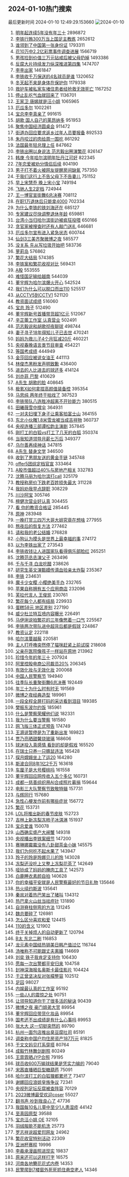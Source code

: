 ## 2024-01-10热门搜索 
最后更新时间 2024-01-10 12:49:29.153660 
![2024-01-10](https://imgs-storage.s3.us-east-005.backblazeb2.com/20240110/2024-01-10.png?versionId=4_z8fbbed132d73df8689c40f13_f113114977759d502_d20240110_m044929_c005_v0501014_t0053_u01704862169000) 
1. [明年起连续5年没有年三十](https://s.weibo.com/weibo?q=%23%E6%98%8E%E5%B9%B4%E8%B5%B7%E8%BF%9E%E7%BB%AD5%E5%B9%B4%E6%B2%A1%E6%9C%89%E5%B9%B4%E4%B8%89%E5%8D%81%23&t=31&band_rank=1&Refer=top) 2896872
1. [李铁行贿300万当上国足主教练](https://s.weibo.com/weibo?q=%23%E6%9D%8E%E9%93%81%E8%A1%8C%E8%B4%BF300%E4%B8%87%E5%BD%93%E4%B8%8A%E5%9B%BD%E8%B6%B3%E4%B8%BB%E6%95%99%E7%BB%83%23&t=31&band_rank=1&Refer=top) 2652612
1. [谁领到了中国第一张身份证](https://s.weibo.com/weibo?q=%23%E8%B0%81%E9%A2%86%E5%88%B0%E4%BA%86%E4%B8%AD%E5%9B%BD%E7%AC%AC%E4%B8%80%E5%BC%A0%E8%BA%AB%E4%BB%BD%E8%AF%81%23&t=31&band_rank=15&Refer=top) 1793311
1. [花10万中2.2亿彩票事件调查进展](https://s.weibo.com/weibo?q=%23%E8%8A%B110%E4%B8%87%E4%B8%AD2.2%E4%BA%BF%E5%BD%A9%E7%A5%A8%E4%BA%8B%E4%BB%B6%E8%B0%83%E6%9F%A5%E8%BF%9B%E5%B1%95%23&t=31&band_rank=34&Refer=top) 1566719
1. [男孩捡到价值三万元钻戒后被父母扔掉](https://s.weibo.com/weibo?q=%23%E7%94%B7%E5%AD%A9%E6%8D%A1%E5%88%B0%E4%BB%B7%E5%80%BC%E4%B8%89%E4%B8%87%E5%85%83%E9%92%BB%E6%88%92%E5%90%8E%E8%A2%AB%E7%88%B6%E6%AF%8D%E6%89%94%E6%8E%89%23&t=31&band_rank=25&Refer=top) 1493386
1. [反腐大片持续发力纵深推进第四集](https://s.weibo.com/weibo?q=%23%E5%8F%8D%E8%85%90%E5%A4%A7%E7%89%87%E6%8C%81%E7%BB%AD%E5%8F%91%E5%8A%9B%E7%BA%B5%E6%B7%B1%E6%8E%A8%E8%BF%9B%E7%AC%AC%E5%9B%9B%E9%9B%86%23&t=31&band_rank=40&Refer=top) 1474707
1. [李李出家](https://s.weibo.com/weibo?q=%23%E6%9D%8E%E6%9D%8E%E5%87%BA%E5%AE%B6%23&t=31&band_rank=2&Refer=top) 1461847
1. [李铁收千万保送的4名球员是谁](https://s.weibo.com/weibo?q=%23%E6%9D%8E%E9%93%81%E6%94%B6%E5%8D%83%E4%B8%87%E4%BF%9D%E9%80%81%E7%9A%844%E5%90%8D%E7%90%83%E5%91%98%E6%98%AF%E8%B0%81%23&t=31&band_rank=13&Refer=top) 1320652
1. [冬天起不来是身体在保护你](https://s.weibo.com/weibo?q=%23%E5%86%AC%E5%A4%A9%E8%B5%B7%E4%B8%8D%E6%9D%A5%E6%98%AF%E8%BA%AB%E4%BD%93%E5%9C%A8%E4%BF%9D%E6%8A%A4%E4%BD%A0%23&t=31&band_rank=28&Refer=top) 1179338
1. [救护车被私家车堵住患者经抢救无效死亡](https://s.weibo.com/weibo?q=%23%E6%95%91%E6%8A%A4%E8%BD%A6%E8%A2%AB%E7%A7%81%E5%AE%B6%E8%BD%A6%E5%A0%B5%E4%BD%8F%E6%82%A3%E8%80%85%E7%BB%8F%E6%8A%A2%E6%95%91%E6%97%A0%E6%95%88%E6%AD%BB%E4%BA%A1%23&t=31&band_rank=15&Refer=top) 1167252
1. [停止乱吃气血就回来了](https://s.weibo.com/weibo?q=%E5%81%9C%E6%AD%A2%E4%B9%B1%E5%90%83%E6%B0%94%E8%A1%80%E5%B0%B1%E5%9B%9E%E6%9D%A5%E4%BA%86&t=31&band_rank=11&Refer=top) 1136701
1. [王家卫 唐嫣就是汪小姐](https://s.weibo.com/weibo?q=%E7%8E%8B%E5%AE%B6%E5%8D%AB%20%E5%94%90%E5%AB%A3%E5%B0%B1%E6%98%AF%E6%B1%AA%E5%B0%8F%E5%A7%90&t=31&band_rank=17&Refer=top) 1065965
1. [厄瓜多尔](https://s.weibo.com/weibo?q=%23%E5%8E%84%E7%93%9C%E5%A4%9A%E5%B0%94%23&t=31&band_rank=4&Refer=top) 1002261
1. [宝总李李真亲了](https://s.weibo.com/weibo?q=%23%E5%AE%9D%E6%80%BB%E6%9D%8E%E6%9D%8E%E7%9C%9F%E4%BA%B2%E4%BA%86%23&t=31&band_rank=35&Refer=top) 991615
1. [胡歌 国人自己的莱昂纳多](https://s.weibo.com/weibo?q=%E8%83%A1%E6%AD%8C%20%E5%9B%BD%E4%BA%BA%E8%87%AA%E5%B7%B1%E7%9A%84%E8%8E%B1%E6%98%82%E7%BA%B3%E5%A4%9A&t=31&band_rank=5&Refer=top) 951953
1. [聚焦中国经济圆桌会](https://s.weibo.com/weibo?q=%23%E8%81%9A%E7%84%A6%E4%B8%AD%E5%9B%BD%E7%BB%8F%E6%B5%8E%E5%9C%86%E6%A1%8C%E4%BC%9A%23&t=31&band_rank=3&Refer=top) 911472
1. [街道办回应要求返乡过年人员要报备](https://s.weibo.com/weibo?q=%23%E8%A1%97%E9%81%93%E5%8A%9E%E5%9B%9E%E5%BA%94%E8%A6%81%E6%B1%82%E8%BF%94%E4%B9%A1%E8%BF%87%E5%B9%B4%E4%BA%BA%E5%91%98%E8%A6%81%E6%8A%A5%E5%A4%87%23&t=31&band_rank=36&Refer=top) 892533
1. [朱丹咬过的肉给周一围吃](https://s.weibo.com/weibo?q=%23%E6%9C%B1%E4%B8%B9%E5%92%AC%E8%BF%87%E7%9A%84%E8%82%89%E7%BB%99%E5%91%A8%E4%B8%80%E5%9B%B4%E5%90%83%23&t=31&band_rank=6&Refer=top) 861292
1. [法国最年轻总理上任](https://s.weibo.com/weibo?q=%23%E6%B3%95%E5%9B%BD%E6%9C%80%E5%B9%B4%E8%BD%BB%E6%80%BB%E7%90%86%E4%B8%8A%E4%BB%BB%23&t=31&band_rank=19&Refer=top) 847662
1. [李铁出圈以身说法 范志毅出圈演繁花](https://s.weibo.com/weibo?q=%E6%9D%8E%E9%93%81%E5%87%BA%E5%9C%88%E4%BB%A5%E8%BA%AB%E8%AF%B4%E6%B3%95%20%E8%8C%83%E5%BF%97%E6%AF%85%E5%87%BA%E5%9C%88%E6%BC%94%E7%B9%81%E8%8A%B1&t=31&band_rank=10&Refer=top) 826147
1. [韩庚 今年哈尔滨明年牡丹江可好](https://s.weibo.com/weibo?q=%E9%9F%A9%E5%BA%9A%20%E4%BB%8A%E5%B9%B4%E5%93%88%E5%B0%94%E6%BB%A8%E6%98%8E%E5%B9%B4%E7%89%A1%E4%B8%B9%E6%B1%9F%E5%8F%AF%E5%A5%BD&t=31&band_rank=7&Refer=top) 822345
1. [7年恋爱被劝分情侣后续](https://s.weibo.com/weibo?q=7%E5%B9%B4%E6%81%8B%E7%88%B1%E8%A2%AB%E5%8A%9D%E5%88%86%E6%83%85%E4%BE%A3%E5%90%8E%E7%BB%AD&t=31&band_rank=8&Refer=top) 804190
1. [男子打不着火被网友提醒房间缺氧](https://s.weibo.com/weibo?q=%23%E7%94%B7%E5%AD%90%E6%89%93%E4%B8%8D%E7%9D%80%E7%81%AB%E8%A2%AB%E7%BD%91%E5%8F%8B%E6%8F%90%E9%86%92%E6%88%BF%E9%97%B4%E7%BC%BA%E6%B0%A7%23&t=31&band_rank=45&Refer=top) 757350
1. [干我们这行上不告父母下不告妻儿](https://s.weibo.com/weibo?q=%23%E5%B9%B2%E6%88%91%E4%BB%AC%E8%BF%99%E8%A1%8C%E4%B8%8A%E4%B8%8D%E5%91%8A%E7%88%B6%E6%AF%8D%E4%B8%8B%E4%B8%8D%E5%91%8A%E5%A6%BB%E5%84%BF%23&t=31&band_rank=48&Refer=top) 751152
1. [早上宋慧乔 晚上宋小宝](https://s.weibo.com/weibo?q=%E6%97%A9%E4%B8%8A%E5%AE%8B%E6%85%A7%E4%B9%94%20%E6%99%9A%E4%B8%8A%E5%AE%8B%E5%B0%8F%E5%AE%9D&t=31&band_rank=4&Refer=top) 749194
1. [飞驰人生2定档](https://s.weibo.com/weibo?q=%23%E9%A3%9E%E9%A9%B0%E4%BA%BA%E7%94%9F2%E5%AE%9A%E6%A1%A3%23&t=31&band_rank=13&Refer=top) 724944
1. [王一博官宣街舞6总决赛](https://s.weibo.com/weibo?q=%23%E7%8E%8B%E4%B8%80%E5%8D%9A%E5%AE%98%E5%AE%A3%E8%A1%97%E8%88%9E6%E6%80%BB%E5%86%B3%E8%B5%9B%23&t=31&band_rank=9&Refer=top) 708112
1. [在职1万退休后只能拿4000](https://s.weibo.com/weibo?q=%23%E5%9C%A8%E8%81%8C1%E4%B8%87%E9%80%80%E4%BC%91%E5%90%8E%E5%8F%AA%E8%83%BD%E6%8B%BF4000%23&t=31&band_rank=15&Refer=top) 702334
1. [为什么李铁的铁刘海还在](https://s.weibo.com/weibo?q=%23%E4%B8%BA%E4%BB%80%E4%B9%88%E6%9D%8E%E9%93%81%E7%9A%84%E9%93%81%E5%88%98%E6%B5%B7%E8%BF%98%E5%9C%A8%23&t=31&band_rank=5&Refer=top) 685127
1. [专家建议尽快调整退休年龄](https://s.weibo.com/weibo?q=%23%E4%B8%93%E5%AE%B6%E5%BB%BA%E8%AE%AE%E5%B0%BD%E5%BF%AB%E8%B0%83%E6%95%B4%E9%80%80%E4%BC%91%E5%B9%B4%E9%BE%84%23&t=31&band_rank=18&Refer=top) 659861
1. [台湾小当归哈尔滨街边被疯狂投喂](https://s.weibo.com/weibo?q=%23%E5%8F%B0%E6%B9%BE%E5%B0%8F%E5%BD%93%E5%BD%92%E5%93%88%E5%B0%94%E6%BB%A8%E8%A1%97%E8%BE%B9%E8%A2%AB%E7%96%AF%E7%8B%82%E6%8A%95%E5%96%82%23&t=31&band_rank=20&Refer=top) 650166
1. [贪官家被搜查时还有人敲门送礼](https://s.weibo.com/weibo?q=%23%E8%B4%AA%E5%AE%98%E5%AE%B6%E8%A2%AB%E6%90%9C%E6%9F%A5%E6%97%B6%E8%BF%98%E6%9C%89%E4%BA%BA%E6%95%B2%E9%97%A8%E9%80%81%E7%A4%BC%23&t=31&band_rank=13&Refer=top) 646681
1. [厄瓜多尔宣布进入紧急状态](https://s.weibo.com/weibo?q=%23%E5%8E%84%E7%93%9C%E5%A4%9A%E5%B0%94%E5%AE%A3%E5%B8%83%E8%BF%9B%E5%85%A5%E7%B4%A7%E6%80%A5%E7%8A%B6%E6%80%81%23&t=31&band_rank=9&Refer=top) 600744
1. [仙剑3三美齐聚微博之夜](https://s.weibo.com/weibo?q=%23%E4%BB%99%E5%89%913%E4%B8%89%E7%BE%8E%E9%BD%90%E8%81%9A%E5%BE%AE%E5%8D%9A%E4%B9%8B%E5%A4%9C%23&t=31&band_rank=36&Refer=top) 585577
1. [没关系 先从写垃圾开始吧](https://s.weibo.com/weibo?q=%E6%B2%A1%E5%85%B3%E7%B3%BB%20%E5%85%88%E4%BB%8E%E5%86%99%E5%9E%83%E5%9C%BE%E5%BC%80%E5%A7%8B%E5%90%A7&t=31&band_rank=48&Refer=top) 583736
1. [萝莉岛](https://s.weibo.com/weibo?q=%E8%90%9D%E8%8E%89%E5%B2%9B&t=31&band_rank=26&Refer=top) 576862
1. [繁花大结局](https://s.weibo.com/weibo?q=%23%E7%B9%81%E8%8A%B1%E5%A4%A7%E7%BB%93%E5%B1%80%23&t=31&band_rank=6&Refer=top) 574385
1. [李铁案和繁花收视对比](https://s.weibo.com/weibo?q=%E6%9D%8E%E9%93%81%E6%A1%88%E5%92%8C%E7%B9%81%E8%8A%B1%E6%94%B6%E8%A7%86%E5%AF%B9%E6%AF%94&t=31&band_rank=7&Refer=top) 569431
1. [A股](https://s.weibo.com/weibo?q=A%E8%82%A1&t=31&band_rank=11&Refer=top) 553555
1. [难怪国足输给越南](https://s.weibo.com/weibo?q=%23%E9%9A%BE%E6%80%AA%E5%9B%BD%E8%B6%B3%E8%BE%93%E7%BB%99%E8%B6%8A%E5%8D%97%23&t=31&band_rank=19&Refer=top) 544039
1. [董宇辉为哈尔滨爆火开心](https://s.weibo.com/weibo?q=%23%E8%91%A3%E5%AE%87%E8%BE%89%E4%B8%BA%E5%93%88%E5%B0%94%E6%BB%A8%E7%88%86%E7%81%AB%E5%BC%80%E5%BF%83%23&t=31&band_rank=10&Refer=top) 542524
1. [我们为什么可以脱口而出110](https://s.weibo.com/weibo?q=%23%E6%88%91%E4%BB%AC%E4%B8%BA%E4%BB%80%E4%B9%88%E5%8F%AF%E4%BB%A5%E8%84%B1%E5%8F%A3%E8%80%8C%E5%87%BA110%23&t=31&band_rank=20&Refer=top) 525517
1. [从CCTV5到CCTV1](https://s.weibo.com/weibo?q=%E4%BB%8ECCTV5%E5%88%B0CCTV1&t=31&band_rank=8&Refer=top) 521120
1. [教资面试成绩](https://s.weibo.com/weibo?q=%E6%95%99%E8%B5%84%E9%9D%A2%E8%AF%95%E6%88%90%E7%BB%A9&t=31&band_rank=10&Refer=top) 516060
1. [宝总 玲子](https://s.weibo.com/weibo?q=%E5%AE%9D%E6%80%BB%20%E7%8E%B2%E5%AD%90&t=31&band_rank=9&Refer=top) 512490
1. [董宇辉新号首播带货超1亿元](https://s.weibo.com/weibo?q=%23%E8%91%A3%E5%AE%87%E8%BE%89%E6%96%B0%E5%8F%B7%E9%A6%96%E6%92%AD%E5%B8%A6%E8%B4%A7%E8%B6%851%E4%BA%BF%E5%85%83%23&t=31&band_rank=10&Refer=top) 512067
1. [辛芷蕾工作室 认真营业](https://s.weibo.com/weibo?q=%E8%BE%9B%E8%8A%B7%E8%95%BE%E5%B7%A5%E4%BD%9C%E5%AE%A4%20%E8%AE%A4%E7%9C%9F%E8%90%A5%E4%B8%9A&t=31&band_rank=30&Refer=top) 502491
1. [范志毅说和胡歌彻夜聊球](https://s.weibo.com/weibo?q=%23%E8%8C%83%E5%BF%97%E6%AF%85%E8%AF%B4%E5%92%8C%E8%83%A1%E6%AD%8C%E5%BD%BB%E5%A4%9C%E8%81%8A%E7%90%83%23&t=31&band_rank=11&Refer=top) 498744
1. [妻子寻子18年得知儿子已去世](https://s.weibo.com/weibo?q=%23%E5%A6%BB%E5%AD%90%E5%AF%BB%E5%AD%9018%E5%B9%B4%E5%BE%97%E7%9F%A5%E5%84%BF%E5%AD%90%E5%B7%B2%E5%8E%BB%E4%B8%96%23&t=31&band_rank=38&Refer=top) 470241
1. [妈妈为救儿子4个月狂减20斤](https://s.weibo.com/weibo?q=%23%E5%A6%88%E5%A6%88%E4%B8%BA%E6%95%91%E5%84%BF%E5%AD%904%E4%B8%AA%E6%9C%88%E7%8B%82%E5%87%8F20%E6%96%A4%23&t=31&band_rank=39&Refer=top) 460221
1. [央视春晚语言类节目审查](https://s.weibo.com/weibo?q=%23%E5%A4%AE%E8%A7%86%E6%98%A5%E6%99%9A%E8%AF%AD%E8%A8%80%E7%B1%BB%E8%8A%82%E7%9B%AE%E5%AE%A1%E6%9F%A5%23&t=31&band_rank=17&Refer=top) 454221
1. [等国考成绩](https://s.weibo.com/weibo?q=%E7%AD%89%E5%9B%BD%E8%80%83%E6%88%90%E7%BB%A9&t=31&band_rank=29&Refer=top) 444949
1. [金莎回应被说女油王](https://s.weibo.com/weibo?q=%23%E9%87%91%E8%8E%8E%E5%9B%9E%E5%BA%94%E8%A2%AB%E8%AF%B4%E5%A5%B3%E6%B2%B9%E7%8E%8B%23&t=31&band_rank=42&Refer=top) 441113
1. [林俊杰黑粉发声明致歉](https://s.weibo.com/weibo?q=%23%E6%9E%97%E4%BF%8A%E6%9D%B0%E9%BB%91%E7%B2%89%E5%8F%91%E5%A3%B0%E6%98%8E%E8%87%B4%E6%AD%89%23&t=31&band_rank=17&Refer=top) 436400
1. [进去的人比进去的球还多](https://s.weibo.com/weibo?q=%E8%BF%9B%E5%8E%BB%E7%9A%84%E4%BA%BA%E6%AF%94%E8%BF%9B%E5%8E%BB%E7%9A%84%E7%90%83%E8%BF%98%E5%A4%9A&t=31&band_rank=27&Refer=top) 414124
1. [刘亦菲 巴黎](https://s.weibo.com/weibo?q=%E5%88%98%E4%BA%A6%E8%8F%B2%20%E5%B7%B4%E9%BB%8E&t=31&band_rank=34&Refer=top) 410629
1. [A先生 胡歌的脸](https://s.weibo.com/weibo?q=A%E5%85%88%E7%94%9F%20%E8%83%A1%E6%AD%8C%E7%9A%84%E8%84%B8&t=31&band_rank=12&Refer=top) 408645
1. [极氪X如何拿捏高颜值装备控](https://s.weibo.com/weibo?q=%23%E6%9E%81%E6%B0%AAX%E5%A6%82%E4%BD%95%E6%8B%BF%E6%8D%8F%E9%AB%98%E9%A2%9C%E5%80%BC%E8%A3%85%E5%A4%87%E6%8E%A7%23&t=31&band_rank=25&Refer=top) 395354
1. [马思纯 两年终于拍戏了](https://s.weibo.com/weibo?q=%E9%A9%AC%E6%80%9D%E7%BA%AF%20%E4%B8%A4%E5%B9%B4%E7%BB%88%E4%BA%8E%E6%8B%8D%E6%88%8F%E4%BA%86&t=31&band_rank=13&Refer=top) 387523
1. [李铁带队八连胜冲超离不开钞能力](https://s.weibo.com/weibo?q=%23%E6%9D%8E%E9%93%81%E5%B8%A6%E9%98%9F%E5%85%AB%E8%BF%9E%E8%83%9C%E5%86%B2%E8%B6%85%E7%A6%BB%E4%B8%8D%E5%BC%80%E9%92%9E%E8%83%BD%E5%8A%9B%23&t=31&band_rank=24&Refer=top) 380515
1. [田曦薇雪中撑伞](https://s.weibo.com/weibo?q=%E7%94%B0%E6%9B%A6%E8%96%87%E9%9B%AA%E4%B8%AD%E6%92%91%E4%BC%9E&t=31&band_rank=14&Refer=top) 364931
1. [一对夫妇埋下身子让乘客拍富士山](https://s.weibo.com/weibo?q=%E4%B8%80%E5%AF%B9%E5%A4%AB%E5%A6%87%E5%9F%8B%E4%B8%8B%E8%BA%AB%E5%AD%90%E8%AE%A9%E4%B9%98%E5%AE%A2%E6%8B%8D%E5%AF%8C%E5%A3%AB%E5%B1%B1&t=31&band_rank=31&Refer=top) 364155
1. [东北小伙雕1.8米雪龙被当成吉祥物](https://s.weibo.com/weibo?q=%23%E4%B8%9C%E5%8C%97%E5%B0%8F%E4%BC%99%E9%9B%951.8%E7%B1%B3%E9%9B%AA%E9%BE%99%E8%A2%AB%E5%BD%93%E6%88%90%E5%90%89%E7%A5%A5%E7%89%A9%23&t=31&band_rank=15&Refer=top) 360737
1. [央视连播三部谭松韵主演剧](https://s.weibo.com/weibo?q=%23%E5%A4%AE%E8%A7%86%E8%BF%9E%E6%92%AD%E4%B8%89%E9%83%A8%E8%B0%AD%E6%9D%BE%E9%9F%B5%E4%B8%BB%E6%BC%94%E5%89%A7%23&t=31&band_rank=21&Refer=top) 357845
1. [刚打工的白狐vs打工了几天的白狐](https://s.weibo.com/weibo?q=%E5%88%9A%E6%89%93%E5%B7%A5%E7%9A%84%E7%99%BD%E7%8B%90vs%E6%89%93%E5%B7%A5%E4%BA%86%E5%87%A0%E5%A4%A9%E7%9A%84%E7%99%BD%E7%8B%90&t=31&band_rank=16&Refer=top) 350374
1. [当我知道领导月薪七万后](https://s.weibo.com/weibo?q=%23%E5%BD%93%E6%88%91%E7%9F%A5%E9%81%93%E9%A2%86%E5%AF%BC%E6%9C%88%E8%96%AA%E4%B8%83%E4%B8%87%E5%90%8E%23&t=31&band_rank=21&Refer=top) 349377
1. [乌尔善再续神话](https://s.weibo.com/weibo?q=%23%E4%B9%8C%E5%B0%94%E5%96%84%E5%86%8D%E7%BB%AD%E7%A5%9E%E8%AF%9D%23&t=31&band_rank=40&Refer=top) 347815
1. [A先生 替身文学](https://s.weibo.com/weibo?q=A%E5%85%88%E7%94%9F%20%E6%9B%BF%E8%BA%AB%E6%96%87%E5%AD%A6&t=31&band_rank=35&Refer=top) 346500
1. [收到了男朋友送的黄金手链](https://s.weibo.com/weibo?q=%23%E6%94%B6%E5%88%B0%E4%BA%86%E7%94%B7%E6%9C%8B%E5%8F%8B%E9%80%81%E7%9A%84%E9%BB%84%E9%87%91%E6%89%8B%E9%93%BE%23&t=31&band_rank=22&Refer=top) 345748
1. [offer5团综定档官宣](https://s.weibo.com/weibo?q=%23offer5%E5%9B%A2%E7%BB%BC%E5%AE%9A%E6%A1%A3%E5%AE%98%E5%AE%A3%23&t=31&band_rank=22&Refer=top) 333464
1. [A股市值超过40%与房地产相关](https://s.weibo.com/weibo?q=%23A%E8%82%A1%E5%B8%82%E5%80%BC%E8%B6%85%E8%BF%8740%25%E4%B8%8E%E6%88%BF%E5%9C%B0%E4%BA%A7%E7%9B%B8%E5%85%B3%23&t=31&band_rank=48&Refer=top) 332783
1. [沈腾马丽为哈尔滨打call](https://s.weibo.com/weibo?q=%23%E6%B2%88%E8%85%BE%E9%A9%AC%E4%B8%BD%E4%B8%BA%E5%93%88%E5%B0%94%E6%BB%A8%E6%89%93call%23&t=31&band_rank=40&Refer=top) 325179
1. [教授称房价下跌老百姓损失最大](https://s.weibo.com/weibo?q=%23%E6%95%99%E6%8E%88%E7%A7%B0%E6%88%BF%E4%BB%B7%E4%B8%8B%E8%B7%8C%E8%80%81%E7%99%BE%E5%A7%93%E6%8D%9F%E5%A4%B1%E6%9C%80%E5%A4%A7%23&t=31&band_rank=33&Refer=top) 311228
1. [我妈劝我早点辞职](https://s.weibo.com/weibo?q=%23%E6%88%91%E5%A6%88%E5%8A%9D%E6%88%91%E6%97%A9%E7%82%B9%E8%BE%9E%E8%81%8C%23&t=31&band_rank=38&Refer=top) 308229
1. [川沙阿宝](https://s.weibo.com/weibo?q=%E5%B7%9D%E6%B2%99%E9%98%BF%E5%AE%9D&t=31&band_rank=16&Refer=top) 305746
1. [檀健次营业好认真](https://s.weibo.com/weibo?q=%23%E6%AA%80%E5%81%A5%E6%AC%A1%E8%90%A5%E4%B8%9A%E5%A5%BD%E8%AE%A4%E7%9C%9F%23&t=31&band_rank=39&Refer=top) 304455
1. [看 你的教资合格证](https://s.weibo.com/weibo?q=%E7%9C%8B%20%E4%BD%A0%E7%9A%84%E6%95%99%E8%B5%84%E5%90%88%E6%A0%BC%E8%AF%81&t=31&band_rank=24&Refer=top) 285445
1. [原神](https://s.weibo.com/weibo?q=%E5%8E%9F%E7%A5%9E&t=31&band_rank=25&Refer=top) 283948
1. [一晚打赏三四万大哥大姐究竟在想啥](https://s.weibo.com/weibo?q=%23%E4%B8%80%E6%99%9A%E6%89%93%E8%B5%8F%E4%B8%89%E5%9B%9B%E4%B8%87%E5%A4%A7%E5%93%A5%E5%A4%A7%E5%A7%90%E7%A9%B6%E7%AB%9F%E5%9C%A8%E6%83%B3%E5%95%A5%23&t=31&band_rank=45&Refer=top) 277955
1. [熬夜后的恢复方法](https://s.weibo.com/weibo?q=%E7%86%AC%E5%A4%9C%E5%90%8E%E7%9A%84%E6%81%A2%E5%A4%8D%E6%96%B9%E6%B3%95&t=31&band_rank=31&Refer=top) 277462
1. [请和我的老公结婚](https://s.weibo.com/weibo?q=%E8%AF%B7%E5%92%8C%E6%88%91%E7%9A%84%E8%80%81%E5%85%AC%E7%BB%93%E5%A9%9A&t=31&band_rank=21&Refer=top) 276828
1. [小狗认为摸头是世界上最幸福的事](https://s.weibo.com/weibo?q=%E5%B0%8F%E7%8B%97%E8%AE%A4%E4%B8%BA%E6%91%B8%E5%A4%B4%E6%98%AF%E4%B8%96%E7%95%8C%E4%B8%8A%E6%9C%80%E5%B9%B8%E7%A6%8F%E7%9A%84%E4%BA%8B&t=31&band_rank=23&Refer=top) 274172
1. [以为李铁出家了](https://s.weibo.com/weibo?q=%E4%BB%A5%E4%B8%BA%E6%9D%8E%E9%93%81%E5%87%BA%E5%AE%B6%E4%BA%86&t=31&band_rank=19&Refer=top) 273543
1. [李铁收钱让人进国家队看得俱乐部脸红](https://s.weibo.com/weibo?q=%23%E6%9D%8E%E9%93%81%E6%94%B6%E9%92%B1%E8%AE%A9%E4%BA%BA%E8%BF%9B%E5%9B%BD%E5%AE%B6%E9%98%9F%E7%9C%8B%E5%BE%97%E4%BF%B1%E4%B9%90%E9%83%A8%E8%84%B8%E7%BA%A2%23&t=31&band_rank=32&Refer=top) 265251
1. [沈腾范丞丞演父子](https://s.weibo.com/weibo?q=%23%E6%B2%88%E8%85%BE%E8%8C%83%E4%B8%9E%E4%B8%9E%E6%BC%94%E7%88%B6%E5%AD%90%23&t=31&band_rank=24&Refer=top) 263496
1. [千与千寻 白龙吃醋](https://s.weibo.com/weibo?q=%E5%8D%83%E4%B8%8E%E5%8D%83%E5%AF%BB%20%E7%99%BD%E9%BE%99%E5%90%83%E9%86%8B&t=31&band_rank=37&Refer=top) 238626
1. [研究生英文演甄嬛传滴血验亲太炸裂](https://s.weibo.com/weibo?q=%23%E7%A0%94%E7%A9%B6%E7%94%9F%E8%8B%B1%E6%96%87%E6%BC%94%E7%94%84%E5%AC%9B%E4%BC%A0%E6%BB%B4%E8%A1%80%E9%AA%8C%E4%BA%B2%E5%A4%AA%E7%82%B8%E8%A3%82%23&t=31&band_rank=30&Refer=top) 235367
1. [李铁](https://s.weibo.com/weibo?q=%E6%9D%8E%E9%93%81&t=31&band_rank=31&Refer=top) 234631
1. [魔卡少女樱 小樱绝美手办](https://s.weibo.com/weibo?q=%E9%AD%94%E5%8D%A1%E5%B0%91%E5%A5%B3%E6%A8%B1%20%E5%B0%8F%E6%A8%B1%E7%BB%9D%E7%BE%8E%E6%89%8B%E5%8A%9E&t=31&band_rank=20&Refer=top) 232765
1. [苹果自称拥有五个应用商店](https://s.weibo.com/weibo?q=%23%E8%8B%B9%E6%9E%9C%E8%87%AA%E7%A7%B0%E6%8B%A5%E6%9C%89%E4%BA%94%E4%B8%AA%E5%BA%94%E7%94%A8%E5%95%86%E5%BA%97%23&t=31&band_rank=32&Refer=top) 232096
1. [芙拉代言人 王俊凯](https://s.weibo.com/weibo?q=%E8%8A%99%E6%8B%89%E4%BB%A3%E8%A8%80%E4%BA%BA%20%E7%8E%8B%E4%BF%8A%E5%87%AF&t=31&band_rank=43&Refer=top) 230761
1. [繁花每个人都有结局](https://s.weibo.com/weibo?q=%E7%B9%81%E8%8A%B1%E6%AF%8F%E4%B8%AA%E4%BA%BA%E9%83%BD%E6%9C%89%E7%BB%93%E5%B1%80&t=31&band_rank=22&Refer=top) 229933
1. [蛋糕58元 地区差别](https://s.weibo.com/weibo?q=%E8%9B%8B%E7%B3%9558%E5%85%83%20%E5%9C%B0%E5%8C%BA%E5%B7%AE%E5%88%AB&t=31&band_rank=26&Refer=top) 227190
1. [威少杜兰特互喷内容曝光](https://s.weibo.com/weibo?q=%23%E5%A8%81%E5%B0%91%E6%9D%9C%E5%85%B0%E7%89%B9%E4%BA%92%E5%96%B7%E5%86%85%E5%AE%B9%E6%9B%9D%E5%85%89%23&t=31&band_rank=44&Refer=top) 226491
1. [马伊琍说拍繁花的三年像憋着一口气](https://s.weibo.com/weibo?q=%23%E9%A9%AC%E4%BC%8A%E7%90%8D%E8%AF%B4%E6%8B%8D%E7%B9%81%E8%8A%B1%E7%9A%84%E4%B8%89%E5%B9%B4%E5%83%8F%E6%86%8B%E7%9D%80%E4%B8%80%E5%8F%A3%E6%B0%94%23&t=31&band_rank=46&Refer=top) 225567
1. [李铁两次带队进中超背后都是假球](https://s.weibo.com/weibo?q=%23%E6%9D%8E%E9%93%81%E4%B8%A4%E6%AC%A1%E5%B8%A6%E9%98%9F%E8%BF%9B%E4%B8%AD%E8%B6%85%E8%83%8C%E5%90%8E%E9%83%BD%E6%98%AF%E5%81%87%E7%90%83%23&t=31&band_rank=23&Refer=top) 224867
1. [教资认定](https://s.weibo.com/weibo?q=%E6%95%99%E8%B5%84%E8%AE%A4%E5%AE%9A&t=31&band_rank=33&Refer=top) 222118
1. [哈尔滨蔓越莓](https://s.weibo.com/weibo?q=%E5%93%88%E5%B0%94%E6%BB%A8%E8%94%93%E8%B6%8A%E8%8E%93&t=31&band_rank=34&Refer=top) 220581
1. [主人打呼噜突然停了猫咪赶紧上前试探](https://s.weibo.com/weibo?q=%23%E4%B8%BB%E4%BA%BA%E6%89%93%E5%91%BC%E5%99%9C%E7%AA%81%E7%84%B6%E5%81%9C%E4%BA%86%E7%8C%AB%E5%92%AA%E8%B5%B6%E7%B4%A7%E4%B8%8A%E5%89%8D%E8%AF%95%E6%8E%A2%23&t=31&band_rank=35&Refer=top) 218608
1. [父亲在医院像孩子一样站在原地](https://s.weibo.com/weibo?q=%23%E7%88%B6%E4%BA%B2%E5%9C%A8%E5%8C%BB%E9%99%A2%E5%83%8F%E5%AD%A9%E5%AD%90%E4%B8%80%E6%A0%B7%E7%AB%99%E5%9C%A8%E5%8E%9F%E5%9C%B0%23&t=31&band_rank=32&Refer=top) 213962
1. [珍惜今年的年三十](https://s.weibo.com/weibo?q=%E7%8F%8D%E6%83%9C%E4%BB%8A%E5%B9%B4%E7%9A%84%E5%B9%B4%E4%B8%89%E5%8D%81&t=31&band_rank=42&Refer=top) 207924
1. [阿里控股电商公司裁员20%](https://s.weibo.com/weibo?q=%23%E9%98%BF%E9%87%8C%E6%8E%A7%E8%82%A1%E7%94%B5%E5%95%86%E5%85%AC%E5%8F%B8%E8%A3%81%E5%91%9820%25%23&t=31&band_rank=30&Refer=top) 206345
1. [有效化妆与无效化妆](https://s.weibo.com/weibo?q=%E6%9C%89%E6%95%88%E5%8C%96%E5%A6%86%E4%B8%8E%E6%97%A0%E6%95%88%E5%8C%96%E5%A6%86&t=31&band_rank=25&Refer=top) 200068
1. [中国人民警察节](https://s.weibo.com/weibo?q=%23%E4%B8%AD%E5%9B%BD%E4%BA%BA%E6%B0%91%E8%AD%A6%E5%AF%9F%E8%8A%82%23&t=31&band_rank=19&Refer=top) 194940
1. [往季队长重聚街舞6总决赛](https://s.weibo.com/weibo?q=%23%E5%BE%80%E5%AD%A3%E9%98%9F%E9%95%BF%E9%87%8D%E8%81%9A%E8%A1%97%E8%88%9E6%E6%80%BB%E5%86%B3%E8%B5%9B%23&t=31&band_rank=48&Refer=top) 192449
1. [年三十为什么时有时无](https://s.weibo.com/weibo?q=%23%E5%B9%B4%E4%B8%89%E5%8D%81%E4%B8%BA%E4%BB%80%E4%B9%88%E6%97%B6%E6%9C%89%E6%97%B6%E6%97%A0%23&t=31&band_rank=35&Refer=top) 191569
1. [微博之夜经典造型](https://s.weibo.com/weibo?q=%23%E5%BE%AE%E5%8D%9A%E4%B9%8B%E5%A4%9C%E7%BB%8F%E5%85%B8%E9%80%A0%E5%9E%8B%23&t=31&band_rank=44&Refer=top) 189961
1. [一段全程全屏打码的采访看到泪目](https://s.weibo.com/weibo?q=%23%E4%B8%80%E6%AE%B5%E5%85%A8%E7%A8%8B%E5%85%A8%E5%B1%8F%E6%89%93%E7%A0%81%E7%9A%84%E9%87%87%E8%AE%BF%E7%9C%8B%E5%88%B0%E6%B3%AA%E7%9B%AE%23&t=31&band_rank=38&Refer=top) 189385
1. [樊振东波尔约饭](https://s.weibo.com/weibo?q=%23%E6%A8%8A%E6%8C%AF%E4%B8%9C%E6%B3%A2%E5%B0%94%E7%BA%A6%E9%A5%AD%23&t=31&band_rank=36&Refer=top) 185961
1. [什么是警察荣耀他们说](https://s.weibo.com/weibo?q=%23%E4%BB%80%E4%B9%88%E6%98%AF%E8%AD%A6%E5%AF%9F%E8%8D%A3%E8%80%80%E4%BB%96%E4%BB%AC%E8%AF%B4%23&t=31&band_rank=41&Refer=top) 182331
1. [我为什么要当警察](https://s.weibo.com/weibo?q=%23%E6%88%91%E4%B8%BA%E4%BB%80%E4%B9%88%E8%A6%81%E5%BD%93%E8%AD%A6%E5%AF%9F%23&t=31&band_rank=42&Refer=top) 181580
1. [网飞版三体正式预告](https://s.weibo.com/weibo?q=%23%E7%BD%91%E9%A3%9E%E7%89%88%E4%B8%89%E4%BD%93%E6%AD%A3%E5%BC%8F%E9%A2%84%E5%91%8A%23&t=31&band_rank=39&Refer=top) 174749
1. [王源说暂停是为了重新出发](https://s.weibo.com/weibo?q=%23%E7%8E%8B%E6%BA%90%E8%AF%B4%E6%9A%82%E5%81%9C%E6%98%AF%E4%B8%BA%E4%BA%86%E9%87%8D%E6%96%B0%E5%87%BA%E5%8F%91%23&t=31&band_rank=28&Refer=top) 169823
1. [贾乃亮晒甜馨烧玻璃](https://s.weibo.com/weibo?q=%E8%B4%BE%E4%B9%83%E4%BA%AE%E6%99%92%E7%94%9C%E9%A6%A8%E7%83%A7%E7%8E%BB%E7%92%83&t=31&band_rank=29&Refer=top) 168606
1. [球迷投入真感情 看到的却是假戏](https://s.weibo.com/weibo?q=%E7%90%83%E8%BF%B7%E6%8A%95%E5%85%A5%E7%9C%9F%E6%84%9F%E6%83%85%20%E7%9C%8B%E5%88%B0%E7%9A%84%E5%8D%B4%E6%98%AF%E5%81%87%E6%88%8F&t=31&band_rank=42&Refer=top) 165520
1. [在瑞士只养一只豚鼠违法](https://s.weibo.com/weibo?q=%E5%9C%A8%E7%91%9E%E5%A3%AB%E5%8F%AA%E5%85%BB%E4%B8%80%E5%8F%AA%E8%B1%9A%E9%BC%A0%E8%BF%9D%E6%B3%95&t=31&band_rank=40&Refer=top) 165428
1. [探月嫦娥坐上了运20](https://s.weibo.com/weibo?q=%23%E6%8E%A2%E6%9C%88%E5%AB%A6%E5%A8%A5%E5%9D%90%E4%B8%8A%E4%BA%86%E8%BF%9020%23&t=31&band_rank=37&Refer=top) 164280
1. [斯波合同8年1亿2千万](https://s.weibo.com/weibo?q=%23%E6%96%AF%E6%B3%A2%E5%90%88%E5%90%8C8%E5%B9%B41%E4%BA%BF2%E5%8D%83%E4%B8%87%23&t=31&band_rank=42&Refer=top) 163618
1. [车厘子是大号樱桃吗](https://s.weibo.com/weibo?q=%23%E8%BD%A6%E5%8E%98%E5%AD%90%E6%98%AF%E5%A4%A7%E5%8F%B7%E6%A8%B1%E6%A1%83%E5%90%97%23&t=31&band_rank=35&Refer=top) 161558
1. [董宇辉回应网传收入五个多亿](https://s.weibo.com/weibo?q=%23%E8%91%A3%E5%AE%87%E8%BE%89%E5%9B%9E%E5%BA%94%E7%BD%91%E4%BC%A0%E6%94%B6%E5%85%A5%E4%BA%94%E4%B8%AA%E5%A4%9A%E4%BA%BF%23&t=31&band_rank=30&Refer=top) 160731
1. [成都一慈善组织用AI合成照片募捐](https://s.weibo.com/weibo?q=%23%E6%88%90%E9%83%BD%E4%B8%80%E6%85%88%E5%96%84%E7%BB%84%E7%BB%87%E7%94%A8AI%E5%90%88%E6%88%90%E7%85%A7%E7%89%87%E5%8B%9F%E6%8D%90%23&t=31&band_rank=45&Refer=top) 159644
1. [电影三大队警察节致敬特辑](https://s.weibo.com/weibo?q=%23%E7%94%B5%E5%BD%B1%E4%B8%89%E5%A4%A7%E9%98%9F%E8%AD%A6%E5%AF%9F%E8%8A%82%E8%87%B4%E6%95%AC%E7%89%B9%E8%BE%91%23&t=31&band_rank=43&Refer=top) 157731
1. [与辉同行](https://s.weibo.com/weibo?q=%E4%B8%8E%E8%BE%89%E5%90%8C%E8%A1%8C&t=31&band_rank=44&Refer=top) 157680
1. [急性心梗发作前有哪些症状](https://s.weibo.com/weibo?q=%23%E6%80%A5%E6%80%A7%E5%BF%83%E6%A2%97%E5%8F%91%E4%BD%9C%E5%89%8D%E6%9C%89%E5%93%AA%E4%BA%9B%E7%97%87%E7%8A%B6%23&t=31&band_rank=46&Refer=top) 156772
1. [繁花](https://s.weibo.com/weibo?q=%E7%B9%81%E8%8A%B1&t=31&band_rank=43&Refer=top) 153731
1. [LOL将推出新的春节皮肤](https://s.weibo.com/weibo?q=%23LOL%E5%B0%86%E6%8E%A8%E5%87%BA%E6%96%B0%E7%9A%84%E6%98%A5%E8%8A%82%E7%9A%AE%E8%82%A4%23&t=31&band_rank=44&Refer=top) 152723
1. [吉林上新冻梨冻柿子冰淇淋](https://s.weibo.com/weibo?q=%23%E5%90%89%E6%9E%97%E4%B8%8A%E6%96%B0%E5%86%BB%E6%A2%A8%E5%86%BB%E6%9F%BF%E5%AD%90%E5%86%B0%E6%B7%87%E6%B7%8B%23&t=31&band_rank=49&Refer=top) 151937
1. [宝总爱谁](https://s.weibo.com/weibo?q=%E5%AE%9D%E6%80%BB%E7%88%B1%E8%B0%81&t=31&band_rank=49&Refer=top) 150078
1. [山西确实盛产大闸蟹](https://s.weibo.com/weibo?q=%23%E5%B1%B1%E8%A5%BF%E7%A1%AE%E5%AE%9E%E7%9B%9B%E4%BA%A7%E5%A4%A7%E9%97%B8%E8%9F%B9%23&t=31&band_rank=43&Refer=top) 149318
1. [央视播出李铁案细节](https://s.weibo.com/weibo?q=%23%E5%A4%AE%E8%A7%86%E6%92%AD%E5%87%BA%E6%9D%8E%E9%93%81%E6%A1%88%E7%BB%86%E8%8A%82%23&t=31&band_rank=31&Refer=top) 147200
1. [赛琳娜霉霉没有八卦甜茶金小妹](https://s.weibo.com/weibo?q=%E8%B5%9B%E7%90%B3%E5%A8%9C%E9%9C%89%E9%9C%89%E6%B2%A1%E6%9C%89%E5%85%AB%E5%8D%A6%E7%94%9C%E8%8C%B6%E9%87%91%E5%B0%8F%E5%A6%B9&t=31&band_rank=31&Refer=top) 145575
1. [我们为何吃不起水果了](https://s.weibo.com/weibo?q=%23%E6%88%91%E4%BB%AC%E4%B8%BA%E4%BD%95%E5%90%83%E4%B8%8D%E8%B5%B7%E6%B0%B4%E6%9E%9C%E4%BA%86%23&t=31&band_rank=46&Refer=top) 143947
1. [玲子的玲是玲娜贝儿的玲](https://s.weibo.com/weibo?q=%E7%8E%B2%E5%AD%90%E7%9A%84%E7%8E%B2%E6%98%AF%E7%8E%B2%E5%A8%9C%E8%B4%9D%E5%84%BF%E7%9A%84%E7%8E%B2&t=31&band_rank=47&Refer=top) 143028
1. [冻梨还没吃上又整上冻梨花茶了](https://s.weibo.com/weibo?q=%23%E5%86%BB%E6%A2%A8%E8%BF%98%E6%B2%A1%E5%90%83%E4%B8%8A%E5%8F%88%E6%95%B4%E4%B8%8A%E5%86%BB%E6%A2%A8%E8%8A%B1%E8%8C%B6%E4%BA%86%23&t=31&band_rank=47&Refer=top) 142649
1. [哑铃成了妈妈的腌肉工具了](https://s.weibo.com/weibo?q=%23%E5%93%91%E9%93%83%E6%88%90%E4%BA%86%E5%A6%88%E5%A6%88%E7%9A%84%E8%85%8C%E8%82%89%E5%B7%A5%E5%85%B7%E4%BA%86%23&t=31&band_rank=47&Refer=top) 142573
1. [白鹿睡衣素颜自拍](https://s.weibo.com/weibo?q=%23%E7%99%BD%E9%B9%BF%E7%9D%A1%E8%A1%A3%E7%B4%A0%E9%A2%9C%E8%87%AA%E6%8B%8D%23&t=31&band_rank=32&Refer=top) 140628
1. [你的幸福平安就是人民警察最好的节日礼物](https://s.weibo.com/weibo?q=%23%E4%BD%A0%E7%9A%84%E5%B9%B8%E7%A6%8F%E5%B9%B3%E5%AE%89%E5%B0%B1%E6%98%AF%E4%BA%BA%E6%B0%91%E8%AD%A6%E5%AF%9F%E6%9C%80%E5%A5%BD%E7%9A%84%E8%8A%82%E6%97%A5%E7%A4%BC%E7%89%A9%23&t=31&band_rank=49&Refer=top) 135646
1. [热火续约斯波](https://s.weibo.com/weibo?q=%23%E7%83%AD%E7%81%AB%E7%BB%AD%E7%BA%A6%E6%96%AF%E6%B3%A2%23&t=31&band_rank=44&Refer=top) 135641
1. [秦岚对着热巴笑出了猪叫](https://s.weibo.com/weibo?q=%E7%A7%A6%E5%B2%9A%E5%AF%B9%E7%9D%80%E7%83%AD%E5%B7%B4%E7%AC%91%E5%87%BA%E4%BA%86%E7%8C%AA%E5%8F%AB&t=31&band_rank=48&Refer=top) 134312
1. [热巴拿火山丝当祛痘针](https://s.weibo.com/weibo?q=%E7%83%AD%E5%B7%B4%E6%8B%BF%E7%81%AB%E5%B1%B1%E4%B8%9D%E5%BD%93%E7%A5%9B%E7%97%98%E9%92%88&t=31&band_rank=33&Refer=top) 131890
1. [自测脊柱侧弯的方法](https://s.weibo.com/weibo?q=%23%E8%87%AA%E6%B5%8B%E8%84%8A%E6%9F%B1%E4%BE%A7%E5%BC%AF%E7%9A%84%E6%96%B9%E6%B3%95%23&t=31&band_rank=34&Refer=top) 131245
1. [魏总要碎了](https://s.weibo.com/weibo?q=%23%E9%AD%8F%E6%80%BB%E8%A6%81%E7%A2%8E%E4%BA%86%23&t=31&band_rank=38&Refer=top) 126981
1. [怎么区分喜欢和爱](https://s.weibo.com/weibo?q=%E6%80%8E%E4%B9%88%E5%8C%BA%E5%88%86%E5%96%9C%E6%AC%A2%E5%92%8C%E7%88%B1&t=31&band_rank=36&Refer=top) 124415
1. [110的含义](https://s.weibo.com/weibo?q=%23110%E7%9A%84%E5%90%AB%E4%B9%89%23&t=31&band_rank=49&Refer=top) 121902
1. [终于关掉烦人的自动更新了](https://s.weibo.com/weibo?q=%E7%BB%88%E4%BA%8E%E5%85%B3%E6%8E%89%E7%83%A6%E4%BA%BA%E7%9A%84%E8%87%AA%E5%8A%A8%E6%9B%B4%E6%96%B0%E4%BA%86&t=31&band_rank=37&Refer=top) 120794
1. [B太 东北二刷](https://s.weibo.com/weibo?q=B%E5%A4%AA%20%E4%B8%9C%E5%8C%97%E4%BA%8C%E5%88%B7&t=31&band_rank=38&Refer=top) 116853
1. [龙元素中国结热销美日韩产值过亿](https://s.weibo.com/weibo?q=%23%E9%BE%99%E5%85%83%E7%B4%A0%E4%B8%AD%E5%9B%BD%E7%BB%93%E7%83%AD%E9%94%80%E7%BE%8E%E6%97%A5%E9%9F%A9%E4%BA%A7%E5%80%BC%E8%BF%87%E4%BA%BF%23&t=31&band_rank=46&Refer=top) 116744
1. [汤唯称不可能跟丈夫离婚](https://s.weibo.com/weibo?q=%23%E6%B1%A4%E5%94%AF%E7%A7%B0%E4%B8%8D%E5%8F%AF%E8%83%BD%E8%B7%9F%E4%B8%88%E5%A4%AB%E7%A6%BB%E5%A9%9A%23&t=31&band_rank=39&Refer=top) 114669
1. [刘奕 铁子我肯定支持你](https://s.weibo.com/weibo?q=%E5%88%98%E5%A5%95%20%E9%93%81%E5%AD%90%E6%88%91%E8%82%AF%E5%AE%9A%E6%94%AF%E6%8C%81%E4%BD%A0&t=31&band_rank=41&Refer=top) 106430
1. [愿每一次出警都平安归来](https://s.weibo.com/weibo?q=%23%E6%84%BF%E6%AF%8F%E4%B8%80%E6%AC%A1%E5%87%BA%E8%AD%A6%E9%83%BD%E5%B9%B3%E5%AE%89%E5%BD%92%E6%9D%A5%23&t=31&band_rank=36&Refer=top) 104758
1. [封神深海报名奥斯卡最佳影片](https://s.weibo.com/weibo?q=%23%E5%B0%81%E7%A5%9E%E6%B7%B1%E6%B5%B7%E6%8A%A5%E5%90%8D%E5%A5%A5%E6%96%AF%E5%8D%A1%E6%9C%80%E4%BD%B3%E5%BD%B1%E7%89%87%23&t=31&band_rank=42&Refer=top) 104424
1. [于正曾坚决反对张檬整容](https://s.weibo.com/weibo?q=%23%E4%BA%8E%E6%AD%A3%E6%9B%BE%E5%9D%9A%E5%86%B3%E5%8F%8D%E5%AF%B9%E5%BC%A0%E6%AA%AC%E6%95%B4%E5%AE%B9%23&t=31&band_rank=43&Refer=top) 102512
1. [足囚](https://s.weibo.com/weibo?q=%E8%B6%B3%E5%9B%9A&t=31&band_rank=44&Refer=top) 98027
1. [内娱最认真的工作室](https://s.weibo.com/weibo?q=%E5%86%85%E5%A8%B1%E6%9C%80%E8%AE%A4%E7%9C%9F%E7%9A%84%E5%B7%A5%E4%BD%9C%E5%AE%A4&t=31&band_rank=30&Refer=top) 95192
1. [一些J人的震惊之处](https://s.weibo.com/weibo?q=%E4%B8%80%E4%BA%9BJ%E4%BA%BA%E7%9A%84%E9%9C%87%E6%83%8A%E4%B9%8B%E5%A4%84&t=31&band_rank=46&Refer=top) 90751
1. [让领导知道你干了很多活的秘诀](https://s.weibo.com/weibo?q=%E8%AE%A9%E9%A2%86%E5%AF%BC%E7%9F%A5%E9%81%93%E4%BD%A0%E5%B9%B2%E4%BA%86%E5%BE%88%E5%A4%9A%E6%B4%BB%E7%9A%84%E7%A7%98%E8%AF%80&t=31&band_rank=47&Refer=top) 90439
1. [微博之夜 豪门姐弟大赏](https://s.weibo.com/weibo?q=%E5%BE%AE%E5%8D%9A%E4%B9%8B%E5%A4%9C%20%E8%B1%AA%E9%97%A8%E5%A7%90%E5%BC%9F%E5%A4%A7%E8%B5%8F&t=31&band_rank=48&Refer=top) 89954
1. [董宇辉回应带货化妆品](https://s.weibo.com/weibo?q=%23%E8%91%A3%E5%AE%87%E8%BE%89%E5%9B%9E%E5%BA%94%E5%B8%A6%E8%B4%A7%E5%8C%96%E5%A6%86%E5%93%81%23&t=31&band_rank=49&Refer=top) 89954
1. [国考还不出成绩是有什么心事吗](https://s.weibo.com/weibo?q=%E5%9B%BD%E8%80%83%E8%BF%98%E4%B8%8D%E5%87%BA%E6%88%90%E7%BB%A9%E6%98%AF%E6%9C%89%E4%BB%80%E4%B9%88%E5%BF%83%E4%BA%8B%E5%90%97&t=31&band_rank=50&Refer=top) 89953
1. [张大大 这一切挺突然的](https://s.weibo.com/weibo?q=%E5%BC%A0%E5%A4%A7%E5%A4%A7%20%E8%BF%99%E4%B8%80%E5%88%87%E6%8C%BA%E7%AA%81%E7%84%B6%E7%9A%84&t=31&band_rank=48&Refer=top) 89790
1. [杭州一面包店推出臭豆腐吐司](https://s.weibo.com/weibo?q=%23%E6%9D%AD%E5%B7%9E%E4%B8%80%E9%9D%A2%E5%8C%85%E5%BA%97%E6%8E%A8%E5%87%BA%E8%87%AD%E8%B1%86%E8%85%90%E5%90%90%E5%8F%B8%23&t=31&band_rank=38&Refer=top) 85191
1. [调查称中国户均住房资产187万元](https://s.weibo.com/weibo?q=%23%E8%B0%83%E6%9F%A5%E7%A7%B0%E4%B8%AD%E5%9B%BD%E6%88%B7%E5%9D%87%E4%BD%8F%E6%88%BF%E8%B5%84%E4%BA%A7187%E4%B8%87%E5%85%83%23&t=31&band_rank=38&Refer=top) 81825
1. [于文文妈见打系穿搭](https://s.weibo.com/weibo?q=%E4%BA%8E%E6%96%87%E6%96%87%E5%A6%88%E8%A7%81%E6%89%93%E7%B3%BB%E7%A9%BF%E6%90%AD&t=31&band_rank=28&Refer=top) 80764
1. [成毅竹林舞剑剧照](https://s.weibo.com/weibo?q=%23%E6%88%90%E6%AF%85%E7%AB%B9%E6%9E%97%E8%88%9E%E5%89%91%E5%89%A7%E7%85%A7%23&t=31&band_rank=46&Refer=top) 80249
1. [王霏霏晒JYP合照](https://s.weibo.com/weibo?q=%23%E7%8E%8B%E9%9C%8F%E9%9C%8F%E6%99%92JYP%E5%90%88%E7%85%A7%23&t=31&band_rank=45&Refer=top) 79195
1. [球员收600万输球结果是凭实力输的](https://s.weibo.com/weibo?q=%23%E7%90%83%E5%91%98%E6%94%B6600%E4%B8%87%E8%BE%93%E7%90%83%E7%BB%93%E6%9E%9C%E6%98%AF%E5%87%AD%E5%AE%9E%E5%8A%9B%E8%BE%93%E7%9A%84%23&t=31&band_rank=50&Refer=top) 79040
1. [宋茜直播晒巨型糖葫芦](https://s.weibo.com/weibo?q=%23%E5%AE%8B%E8%8C%9C%E7%9B%B4%E6%92%AD%E6%99%92%E5%B7%A8%E5%9E%8B%E7%B3%96%E8%91%AB%E8%8A%A6%23&t=31&band_rank=37&Refer=top) 75091
1. [哈尔滨打工的白狐狸都累坏了](https://s.weibo.com/weibo?q=%E5%93%88%E5%B0%94%E6%BB%A8%E6%89%93%E5%B7%A5%E7%9A%84%E7%99%BD%E7%8B%90%E7%8B%B8%E9%83%BD%E7%B4%AF%E5%9D%8F%E4%BA%86&t=31&band_rank=50&Refer=top) 73417
1. [谢娜回应浪姐皇族争议](https://s.weibo.com/weibo?q=%23%E8%B0%A2%E5%A8%9C%E5%9B%9E%E5%BA%94%E6%B5%AA%E5%A7%90%E7%9A%87%E6%97%8F%E4%BA%89%E8%AE%AE%23&t=31&band_rank=28&Refer=top) 72341
1. [央视列足坛反腐被查阵容](https://s.weibo.com/weibo?q=%23%E5%A4%AE%E8%A7%86%E5%88%97%E8%B6%B3%E5%9D%9B%E5%8F%8D%E8%85%90%E8%A2%AB%E6%9F%A5%E9%98%B5%E5%AE%B9%23&t=31&band_rank=49&Refer=top) 70129
1. [2023微博最受欢迎coser](https://s.weibo.com/weibo?q=%232023%E5%BE%AE%E5%8D%9A%E6%9C%80%E5%8F%97%E6%AC%A2%E8%BF%8Ecoser%23&t=31&band_rank=40&Refer=top) 55027
1. [翻书声 吵到我良心了](https://s.weibo.com/weibo?q=%E7%BF%BB%E4%B9%A6%E5%A3%B0%20%E5%90%B5%E5%88%B0%E6%88%91%E8%89%AF%E5%BF%83%E4%BA%86&t=31&band_rank=50&Refer=top) 47736
1. [我国每10名儿童中至少1人患湿疹](https://s.weibo.com/weibo?q=%23%E6%88%91%E5%9B%BD%E6%AF%8F10%E5%90%8D%E5%84%BF%E7%AB%A5%E4%B8%AD%E8%87%B3%E5%B0%911%E4%BA%BA%E6%82%A3%E6%B9%BF%E7%96%B9%23&t=31&band_rank=44&Refer=top) 44142
1. [至真园原型](https://s.weibo.com/weibo?q=%E8%87%B3%E7%9C%9F%E5%9B%AD%E5%8E%9F%E5%9E%8B&t=31&band_rank=50&Refer=top) 39588
1. [宝总汪小姐 OE](https://s.weibo.com/weibo?q=%E5%AE%9D%E6%80%BB%E6%B1%AA%E5%B0%8F%E5%A7%90%20OE&t=31&band_rank=44&Refer=top) 32105
1. [羽绒服能不能机洗](https://s.weibo.com/weibo?q=%23%E7%BE%BD%E7%BB%92%E6%9C%8D%E8%83%BD%E4%B8%8D%E8%83%BD%E6%9C%BA%E6%B4%97%23&t=31&band_rank=50&Refer=top) 25773
1. [罗志祥说超爱怼网友](https://s.weibo.com/weibo?q=%E7%BD%97%E5%BF%97%E7%A5%A5%E8%AF%B4%E8%B6%85%E7%88%B1%E6%80%BC%E7%BD%91%E5%8F%8B&t=31&band_rank=39&Refer=top) 24962
1. [繁花收官特别活动](https://s.weibo.com/weibo?q=%23%E7%B9%81%E8%8A%B1%E6%94%B6%E5%AE%98%E7%89%B9%E5%88%AB%E6%B4%BB%E5%8A%A8%23&t=31&band_rank=42&Refer=top) 22309
1. [亚洲杯赛程](https://s.weibo.com/weibo?q=%E4%BA%9A%E6%B4%B2%E6%9D%AF%E8%B5%9B%E7%A8%8B&t=31&band_rank=50&Refer=top) 19996
1. [李羲承漫画照进现实](https://s.weibo.com/weibo?q=%23%E6%9D%8E%E7%BE%B2%E6%89%BF%E6%BC%AB%E7%94%BB%E7%85%A7%E8%BF%9B%E7%8E%B0%E5%AE%9E%23&t=31&band_rank=48&Refer=top) 19837
1. [原来还可以这样打字](https://s.weibo.com/weibo?q=%E5%8E%9F%E6%9D%A5%E8%BF%98%E5%8F%AF%E4%BB%A5%E8%BF%99%E6%A0%B7%E6%89%93%E5%AD%97&t=31&band_rank=50&Refer=top) 16575
1. [河南各地簪花花式内卷](https://s.weibo.com/weibo?q=%23%E6%B2%B3%E5%8D%97%E5%90%84%E5%9C%B0%E7%B0%AA%E8%8A%B1%E8%8A%B1%E5%BC%8F%E5%86%85%E5%8D%B7%23&t=31&band_rank=49&Refer=top) 14353
1. [民警爬到7楼窗外死死抓住悬空老人](https://s.weibo.com/weibo?q=%23%E6%B0%91%E8%AD%A6%E7%88%AC%E5%88%B07%E6%A5%BC%E7%AA%97%E5%A4%96%E6%AD%BB%E6%AD%BB%E6%8A%93%E4%BD%8F%E6%82%AC%E7%A9%BA%E8%80%81%E4%BA%BA%23&t=31&band_rank=50&Refer=top) 14346
